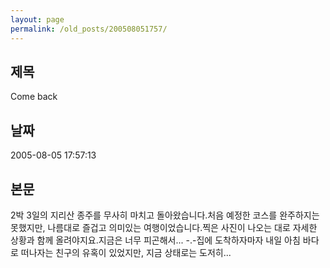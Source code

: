 ```yaml
---
layout: page
permalink: /old_posts/200508051757/
---
```


## 제목
Come back

## 날짜
2005-08-05 17:57:13

## 본문
2박 3일의 지리산 종주를 무사히 마치고 돌아왔습니다.처음 예정한 코스를 완주하지는 못했지만, 나름대로 즐겁고 의미있는 여행이었습니다.찍은 사진이 나오는 대로 자세한 상황과 함께 올려야지요.지금은 너무 피곤해서... -.-집에 도착하자마자 내일 아침 바다로 떠나자는 친구의 유혹이 있었지만, 지금 상태로는 도저히...